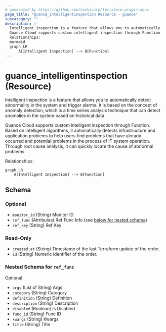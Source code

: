 ```yaml
---
# generated by https://github.com/hashicorp/terraform-plugin-docs
page_title: "guance_intelligentinspection Resource - guance"
subcategory: ""
description: |-
  Intelligent inspection is a feature that allows you to automatically detect abnormality in the system and trigger alarms. It is based on the concept of anomaly detection, which is a time series analysis technique that can detect anomalies in the system based on historical data.
  Guance Cloud supports custom intelligent inspection through Function. Based on intelligent algorithms, it automatically detects infrastructure and application problems to help users find problems that have already occurred and potential problems in the process of IT system operation. Through root cause analysis, it can quickly locate the cause of abnormal problems.
  Relationships:
  mermaid
  graph LR
      A[Intelligent Inspection] --> B[Function]
---
```


# guance_intelligentinspection (Resource)

Intelligent inspection is a feature that allows you to automatically detect abnormality in the system and trigger alarms. It is based on the concept of anomaly detection, which is a time series analysis technique that can detect anomalies in the system based on historical data.

Guance Cloud supports custom intelligent inspection through Function. Based on intelligent algorithms, it automatically detects infrastructure and application problems to help users find problems that have already occurred and potential problems in the process of IT system operation. Through root cause analysis, it can quickly locate the cause of abnormal problems.

Relationships:

```mermaid
graph LR
    A[Intelligent Inspection] --> B[Function]
```



<!-- schema generated by tfplugindocs -->
## Schema

### Optional

- `monitor_id` (String) Monitor ID
- `ref_func` (Attributes) Ref Func Info (see [below for nested schema](#nestedatt--ref_func))
- `ref_key` (String) Ref Key

### Read-Only

- `created_at` (String) Timestamp of the last Terraform update of the order.
- `id` (String) Numeric identifier of the order.

<a id="nestedatt--ref_func"></a>
### Nested Schema for `ref_func`

Optional:

- `args` (List of String) Args
- `category` (String) Category
- `definition` (String) Definition
- `description` (String) Description
- `disabled` (Boolean) Is Disabled
- `func_id` (String) Func ID
- `kwargs` (String) Kwargs
- `title` (String) Title


